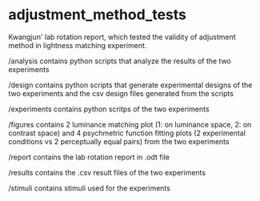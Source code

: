# adjustment_method_tests
Kwangjun' lab rotation report, which tested the validity of adjustment method in lightness matching experiment.

/analysis
  contains python scripts that analyze the results of the two experiments

/design
  contains python scripts that generate experimental designs of the two experiments
  and the csv design files generated from the scripts
  
/experiments
  contains python scritps of the two experiments

/figures
  contains 2 luminance matching plot (1: on luminance space, 2: on contrast space) 
  and 4 psychmetric function fitting plots (2 experimental conditions vs 2 perceptually equal pairs) from the two experiments

/report
  contains the lab rotation report in .odt file

/results
  contains the .csv result files of the two experiments 


/stimuli
  contains stimuli used for the experiments
